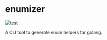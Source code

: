 # enumizer

[![test](https://github.com/neglect-yp/enumizer/actions/workflows/test.yml/badge.svg)](https://github.com/neglect-yp/enumizer/actions/workflows/test.yml)

A CLI tool to generate enum helpers for golang.
